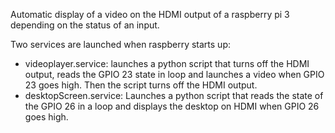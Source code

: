 Automatic display of a video on the HDMI output of a raspberry pi 3 depending on the status of an input.

Two services are launched when raspberry starts up:
- videoplayer.service: launches a python script that turns off the HDMI output, reads the GPIO 23 state in loop and launches a video when GPIO 23 goes high. Then the script turns off the HDMI output. 
- desktopScreen.service: Launches a python script that reads the state of the GPIO 26 in a loop and displays the desktop on HDMI when GPIO 26 goes high.
